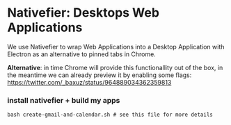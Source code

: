# Nativefier: Desktops Web Applications

We use Nativefier to wrap Web Applications into a Desktop Application with Electron as an alternative to pinned tabs in Chrome.

**Alternative**: in time Chrome will provide this functionallity out of the box, in the meantime we can already preview it by enabling some flags: https://twitter.com/_baxuz/status/964889034362359813

### install nativefier + build my apps
```
bash create-gmail-and-calendar.sh # see this file for more details
```